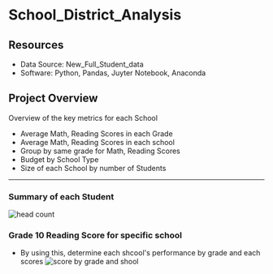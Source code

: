# School_District_Analysis

## Resources
- Data Source: New_Full_Student_data
- Software: Python, Pandas, Juyter Notebook, Anaconda

## Project Overview
Overview of the key metrics for each School
- Average Math, Reading Scores in each Grade
- Average Math, Reading Scores in each school
- Group by same grade for Math, Reading Scores
- Budget by School Type
- Size of each School by number of Students

--------------------------------------


### Summary of each Student 

![head count](https://user-images.githubusercontent.com/111443997/191556817-0529bf83-86d3-4af0-a287-c27249bbfb1e.png)

### Grade 10 Reading Score for specific school
- By using this, determine each shcool's performance by grade and each scores
![score by grade and shool](https://user-images.githubusercontent.com/111443997/191555922-0e0b5267-caf8-419d-90ce-fa3014dd24ca.png)


